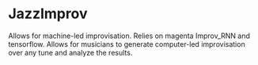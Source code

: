# JazzImprov
Allows for machine-led improvisation. Relies on magenta Improv_RNN and tensorflow. Allows for musicians to generate computer-led improvisation over any tune and analyze the results.
